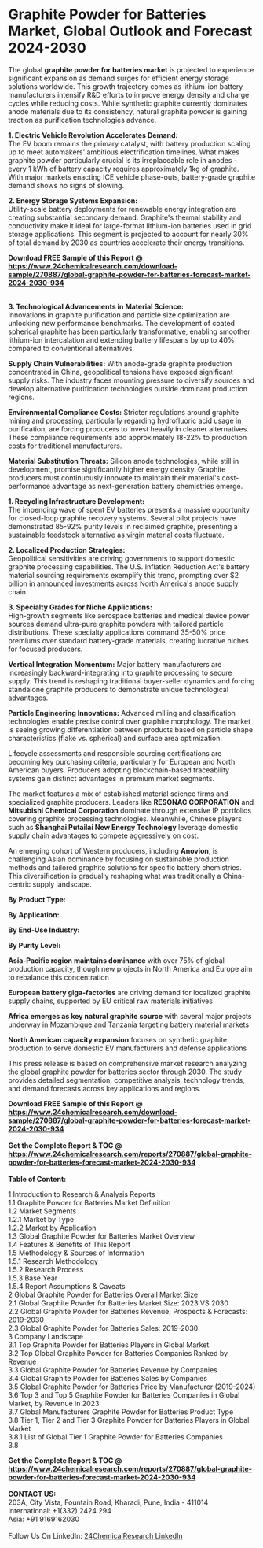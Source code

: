 <h1>Graphite Powder for Batteries Market, Global Outlook and Forecast 2024-2030</h1><p>The global <strong>graphite powder for batteries market</strong> is projected to experience significant expansion as demand surges for efficient energy storage solutions worldwide. This growth trajectory comes as lithium-ion battery manufacturers intensify R&amp;D efforts to improve energy density and charge cycles while reducing costs. While synthetic graphite currently dominates anode materials due to its consistency, natural graphite powder is gaining traction as purification technologies advance.</p><p><strong>1. Electric Vehicle Revolution Accelerates Demand:</strong><br>
The EV boom remains the primary catalyst, with battery production scaling up to meet automakers' ambitious electrification timelines. What makes graphite powder particularly crucial is its irreplaceable role in anodes - every 1 kWh of battery capacity requires approximately 1kg of graphite. With major markets enacting ICE vehicle phase-outs, battery-grade graphite demand shows no signs of slowing.</p><p><strong>2. Energy Storage Systems Expansion:</strong><br>
Utility-scale battery deployments for renewable energy integration are creating substantial secondary demand. Graphite's thermal stability and conductivity make it ideal for large-format lithium-ion batteries used in grid storage applications. This segment is projected to account for nearly 30% of total demand by 2030 as countries accelerate their energy transitions.</p><div><b>Download FREE Sample of this Report @ 
            <a href="https://www.24chemicalresearch.com/download-sample/270887/global-graphite-powder-for-batteries-forecast-market-2024-2030-934">
            https://www.24chemicalresearch.com/download-sample/270887/global-graphite-powder-for-batteries-forecast-market-2024-2030-934</a></b></div><br><p><strong>3. Technological Advancements in Material Science:</strong><br>
Innovations in graphite purification and particle size optimization are unlocking new performance benchmarks. The development of coated spherical graphite has been particularly transformative, enabling smoother lithium-ion intercalation and extending battery lifespans by up to 40% compared to conventional alternatives.</p><p><strong>Supply Chain Vulnerabilities:</strong> With anode-grade graphite production concentrated in China, geopolitical tensions have exposed significant supply risks. The industry faces mounting pressure to diversify sources and develop alternative purification technologies outside dominant production regions.</p><p><strong>Environmental Compliance Costs:</strong> Stricter regulations around graphite mining and processing, particularly regarding hydrofluoric acid usage in purification, are forcing producers to invest heavily in cleaner alternatives. These compliance requirements add approximately 18-22% to production costs for traditional manufacturers.</p><p><strong>Material Substitution Threats:</strong> Silicon anode technologies, while still in development, promise significantly higher energy density. Graphite producers must continuously innovate to maintain their material's cost-performance advantage as next-generation battery chemistries emerge.</p><p><strong>1. Recycling Infrastructure Development:</strong><br>
The impending wave of spent EV batteries presents a massive opportunity for closed-loop graphite recovery systems. Several pilot projects have demonstrated 85-92% purity levels in reclaimed graphite, presenting a sustainable feedstock alternative as virgin material costs fluctuate.</p><p><strong>2. Localized Production Strategies:</strong><br>
Geopolitical sensitivities are driving governments to support domestic graphite processing capabilities. The U.S. Inflation Reduction Act's battery material sourcing requirements exemplify this trend, prompting over $2 billion in announced investments across North America's anode supply chain.</p><p><strong>3. Specialty Grades for Niche Applications:</strong><br>
High-growth segments like aerospace batteries and medical device power sources demand ultra-pure graphite powders with tailored particle distributions. These specialty applications command 35-50% price premiums over standard battery-grade materials, creating lucrative niches for focused producers.</p><p><strong>Vertical Integration Momentum:</strong> Major battery manufacturers are increasingly backward-integrating into graphite processing to secure supply. This trend is reshaping traditional buyer-seller dynamics and forcing standalone graphite producers to demonstrate unique technological advantages.</p><p><strong>Particle Engineering Innovations:</strong> Advanced milling and classification technologies enable precise control over graphite morphology. The market is seeing growing differentiation between products based on particle shape characteristics (flake vs. spherical) and surface area optimization.</p><p><strongsustainability certification growth:> Lifecycle assessments and responsible sourcing certifications are becoming key purchasing criteria, particularly for European and North American buyers. Producers adopting blockchain-based traceability systems gain distinct advantages in premium market segments.</strongsustainability></p><p>The market features a mix of established material science firms and specialized graphite producers. Leaders like <strong>RESONAC CORPORATION</strong> and <strong>Mitsubishi Chemical Corporation</strong> dominate through extensive IP portfolios covering graphite processing technologies. Meanwhile, Chinese players such as <strong>Shanghai Putailai New Energy Technology</strong> leverage domestic supply chain advantages to compete aggressively on cost.</p><p>An emerging cohort of Western producers, including <strong>Anovion</strong>, is challenging Asian dominance by focusing on sustainable production methods and tailored graphite solutions for specific battery chemistries. This diversification is gradually reshaping what was traditionally a China-centric supply landscape.</p><p><strong>By Product Type:</strong></p><p><strong>By Application:</strong></p><p><strong>By End-Use Industry:</strong></p><p><strong>By Purity Level:</strong></p><p><strong>Asia-Pacific region maintains dominance</strong> with over 75% of global production capacity, though new projects in North America and Europe aim to rebalance this concentration</p><p><strong>European battery giga-factories</strong> are driving demand for localized graphite supply chains, supported by EU critical raw materials initiatives</p><p><strong>Africa emerges as key natural graphite source</strong> with several major projects underway in Mozambique and Tanzania targeting battery material markets</p><p><strong>North American capacity expansion</strong> focuses on synthetic graphite production to serve domestic EV manufacturers and defense applications</p><p>This press release is based on comprehensive market research analyzing the global graphite powder for batteries sector through 2030. The study provides detailed segmentation, competitive analysis, technology trends, and demand forecasts across key applications and regions.</p><div><b>Download FREE Sample of this Report @ 
            <a href="https://www.24chemicalresearch.com/download-sample/270887/global-graphite-powder-for-batteries-forecast-market-2024-2030-934">
            https://www.24chemicalresearch.com/download-sample/270887/global-graphite-powder-for-batteries-forecast-market-2024-2030-934</a></b></div><br><div><b>Get the Complete Report & TOC @ 
            <a href="https://www.24chemicalresearch.com/reports/270887/global-graphite-powder-for-batteries-forecast-market-2024-2030-934">
            https://www.24chemicalresearch.com/reports/270887/global-graphite-powder-for-batteries-forecast-market-2024-2030-934</a></b></div><br>
            <b>Table of Content:</b><p>1 Introduction to Research & Analysis Reports<br />
    1.1 Graphite Powder for Batteries Market Definition<br />
    1.2 Market Segments<br />
        1.2.1 Market by Type<br />
        1.2.2 Market by Application<br />
    1.3 Global Graphite Powder for Batteries Market Overview<br />
    1.4 Features & Benefits of This Report<br />
    1.5 Methodology & Sources of Information<br />
        1.5.1 Research Methodology<br />
        1.5.2 Research Process<br />
        1.5.3 Base Year<br />
        1.5.4 Report Assumptions & Caveats<br />
2 Global Graphite Powder for Batteries Overall Market Size<br />
    2.1 Global Graphite Powder for Batteries Market Size: 2023 VS 2030<br />
    2.2 Global Graphite Powder for Batteries Revenue, Prospects & Forecasts: 2019-2030<br />
    2.3 Global Graphite Powder for Batteries Sales: 2019-2030<br />
3 Company Landscape<br />
    3.1 Top Graphite Powder for Batteries Players in Global Market<br />
    3.2 Top Global Graphite Powder for Batteries Companies Ranked by Revenue<br />
    3.3 Global Graphite Powder for Batteries Revenue by Companies<br />
    3.4 Global Graphite Powder for Batteries Sales by Companies<br />
    3.5 Global Graphite Powder for Batteries Price by Manufacturer (2019-2024)<br />
    3.6 Top 3 and Top 5 Graphite Powder for Batteries Companies in Global Market, by Revenue in 2023<br />
    3.7 Global Manufacturers Graphite Powder for Batteries Product Type<br />
    3.8 Tier 1, Tier 2 and Tier 3 Graphite Powder for Batteries Players in Global Market<br />
        3.8.1 List of Global Tier 1 Graphite Powder for Batteries Companies<br />
        3.8</p><div><b>Get the Complete Report & TOC @ 
            <a href="https://www.24chemicalresearch.com/reports/270887/global-graphite-powder-for-batteries-forecast-market-2024-2030-934">
            https://www.24chemicalresearch.com/reports/270887/global-graphite-powder-for-batteries-forecast-market-2024-2030-934</a></b></div><br><b>CONTACT US:</b><br>
            203A, City Vista, Fountain Road, Kharadi, Pune, India - 411014<br>
            International: +1(332) 2424 294<br>
            Asia: +91 9169162030 <br><br>
            Follow Us On LinkedIn: <a href="https://www.linkedin.com/company/24chemicalresearch/">24ChemicalResearch LinkedIn</a>